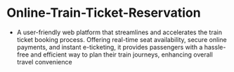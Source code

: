 # Online-Train-Ticket-Reservation
- A user-friendly web platform that streamlines and accelerates the train ticket booking process. Offering real-time seat availability, secure online payments, and instant e-ticketing, it provides passengers with a hassle-free and efficient way to plan their train journeys, enhancing overall travel convenience
